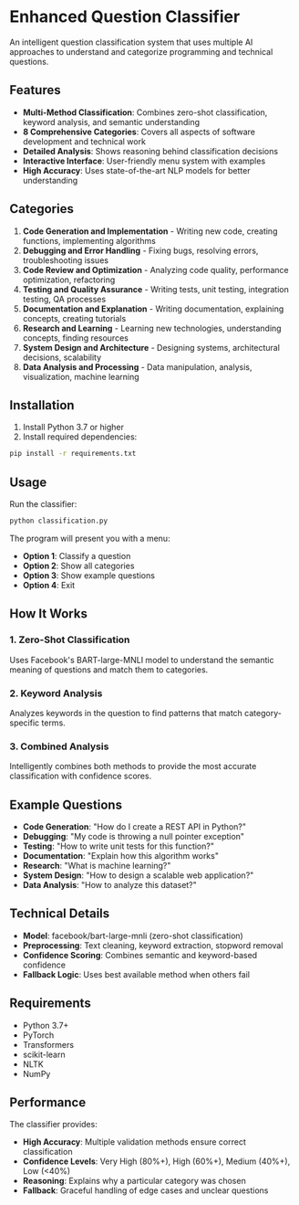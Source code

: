 # Enhanced Question Classifier

An intelligent question classification system that uses multiple AI approaches to understand and categorize programming and technical questions.

## Features

- **Multi-Method Classification**: Combines zero-shot classification, keyword analysis, and semantic understanding
- **8 Comprehensive Categories**: Covers all aspects of software development and technical work
- **Detailed Analysis**: Shows reasoning behind classification decisions
- **Interactive Interface**: User-friendly menu system with examples
- **High Accuracy**: Uses state-of-the-art NLP models for better understanding

## Categories

1. **Code Generation and Implementation** - Writing new code, creating functions, implementing algorithms
2. **Debugging and Error Handling** - Fixing bugs, resolving errors, troubleshooting issues
3. **Code Review and Optimization** - Analyzing code quality, performance optimization, refactoring
4. **Testing and Quality Assurance** - Writing tests, unit testing, integration testing, QA processes
5. **Documentation and Explanation** - Writing documentation, explaining concepts, creating tutorials
6. **Research and Learning** - Learning new technologies, understanding concepts, finding resources
7. **System Design and Architecture** - Designing systems, architectural decisions, scalability
8. **Data Analysis and Processing** - Data manipulation, analysis, visualization, machine learning

## Installation

1. Install Python 3.7 or higher
2. Install required dependencies:
```bash
pip install -r requirements.txt
```

## Usage

Run the classifier:
```bash
python classification.py
```

The program will present you with a menu:
- **Option 1**: Classify a question
- **Option 2**: Show all categories
- **Option 3**: Show example questions
- **Option 4**: Exit

## How It Works

### 1. Zero-Shot Classification
Uses Facebook's BART-large-MNLI model to understand the semantic meaning of questions and match them to categories.

### 2. Keyword Analysis
Analyzes keywords in the question to find patterns that match category-specific terms.

### 3. Combined Analysis
Intelligently combines both methods to provide the most accurate classification with confidence scores.

## Example Questions

- **Code Generation**: "How do I create a REST API in Python?"
- **Debugging**: "My code is throwing a null pointer exception"
- **Testing**: "How to write unit tests for this function?"
- **Documentation**: "Explain how this algorithm works"
- **Research**: "What is machine learning?"
- **System Design**: "How to design a scalable web application?"
- **Data Analysis**: "How to analyze this dataset?"

## Technical Details

- **Model**: facebook/bart-large-mnli (zero-shot classification)
- **Preprocessing**: Text cleaning, keyword extraction, stopword removal
- **Confidence Scoring**: Combines semantic and keyword-based confidence
- **Fallback Logic**: Uses best available method when others fail

## Requirements

- Python 3.7+
- PyTorch
- Transformers
- scikit-learn
- NLTK
- NumPy

## Performance

The classifier provides:
- **High Accuracy**: Multiple validation methods ensure correct classification
- **Confidence Levels**: Very High (80%+), High (60%+), Medium (40%+), Low (<40%)
- **Reasoning**: Explains why a particular category was chosen
- **Fallback**: Graceful handling of edge cases and unclear questions
